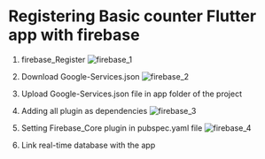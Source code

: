 # Registering Basic counter Flutter app with firebase

1) firebase_Register
![firebase_1](https://github.com/Farwakhan971/Flutter_App_Development/assets/130717631/0afb1485-8eb6-4a5d-a923-be302c899bc3)


2) Download Google-Services.json
![firebase_2](https://github.com/Farwakhan971/Flutter_App_Development/assets/130717631/664a5a10-6e68-4390-b4ed-718966a0bf31)


3) Upload Google-Services.json file in app folder of the project
   

5) Adding all plugin as dependencies
![firebase_3](https://github.com/Farwakhan971/Flutter_App_Development/assets/130717631/e4e67bc0-5eae-4b6a-9311-f8d8c184e734)


6) Setting Firebase_Core plugin in pubspec.yaml file
![firebase_4](https://github.com/Farwakhan971/Flutter_App_Development/assets/130717631/15a3b1ac-8eed-4f8d-aa24-8d622d328c7b)


7) Link real-time database with the app




